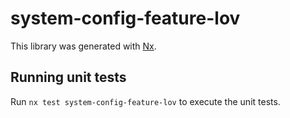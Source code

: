 # system-config-feature-lov

This library was generated with [Nx](https://nx.dev).

## Running unit tests

Run `nx test system-config-feature-lov` to execute the unit tests.
